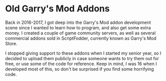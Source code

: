 ﻿# Old Garry's Mod Addons

Back in 2016-2017, I got deep into the Garry's Mod addon development scene since I wanted to learn how to program, and also get some extra money. I created a couple of game community servers, as well as several commercial addons sold in ScriptFodder, currently known as Garry's Mod Store.

I stopped giving support to these addons when I started my senior year, so I decided to upload them publicly in case someone wants to try them out for free, or use some of the code for reference. Keep in mind, I was 16 when I developed most of this, so don't be surprised if you find some horrifying code.
